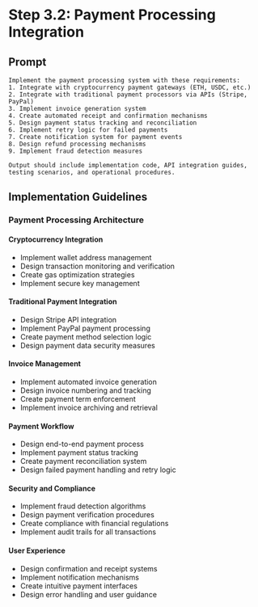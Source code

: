 # Step 3.2: Payment Processing Integration

## Prompt

```
Implement the payment processing system with these requirements:
1. Integrate with cryptocurrency payment gateways (ETH, USDC, etc.)
2. Integrate with traditional payment processors via APIs (Stripe, PayPal)
3. Implement invoice generation system
4. Create automated receipt and confirmation mechanisms
5. Design payment status tracking and reconciliation
6. Implement retry logic for failed payments
7. Create notification system for payment events
8. Design refund processing mechanisms
9. Implement fraud detection measures

Output should include implementation code, API integration guides, testing scenarios, and operational procedures.
```

## Implementation Guidelines

### Payment Processing Architecture

#### Cryptocurrency Integration
- Implement wallet address management
- Design transaction monitoring and verification
- Create gas optimization strategies
- Implement secure key management

#### Traditional Payment Integration
- Design Stripe API integration
- Implement PayPal payment processing
- Create payment method selection logic
- Design payment data security measures

#### Invoice Management
- Implement automated invoice generation
- Design invoice numbering and tracking
- Create payment term enforcement
- Implement invoice archiving and retrieval

#### Payment Workflow
- Design end-to-end payment process
- Implement payment status tracking
- Create payment reconciliation system
- Design failed payment handling and retry logic

#### Security and Compliance
- Implement fraud detection algorithms
- Design payment verification procedures
- Create compliance with financial regulations
- Implement audit trails for all transactions

#### User Experience
- Design confirmation and receipt systems
- Implement notification mechanisms
- Create intuitive payment interfaces
- Design error handling and user guidance
